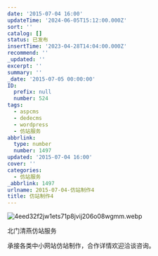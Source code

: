 ```yaml
---
date: '2015-07-04 16:00'
updateTime: '2024-06-05T15:12:00.000Z'
sort: ''
catalog: []
status: 已发布
insertTime: '2023-04-28T14:04:00.000Z'
recommend: ''
_updated: ''
excerpt: ''
summary: ''
_date: '2015-07-05 00:00:00'
ID:
  prefix: null
  number: 524
tags:
  - aspcms
  - dedecms
  - wordpress
  - 仿站服务
abbrlink:
  type: number
  number: 1497
updated: '2015-07-04 16:00'
cover: ''
categories:
  - 仿站服务
_abbrlink: 1497
urlname: 2015-07-04-仿站制作4
title: 仿站制作4
---
```


![4eed32f2jw1ets71p8jvij206o08wgmm.webp](https://image.bmqy.net/upload/7eb656ae13887540e0348aea31858a02.webp)


北门清燕仿站服务


承接各类中小网站仿站制作，合作详情欢迎洽谈咨询。

